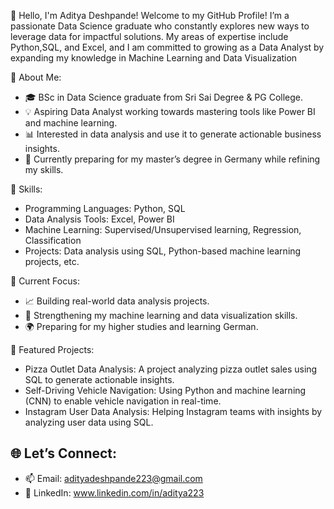 👋 Hello, I'm Aditya Deshpande!
Welcome to my GitHub Profile!
I’m a passionate Data Science graduate who constantly explores new ways to leverage data for impactful solutions. My areas of expertise include Python,SQL, and Excel, and I am committed to growing as a Data Analyst by expanding my knowledge in Machine Learning and Data Visualization

 💼 About Me:
- 🎓 BSc in Data Science graduate from Sri Sai Degree & PG College.
- 💡 Aspiring Data Analyst working towards mastering tools like Power BI and machine learning.
- 📊 Interested in data analysis and use it to generate actionable business insights.
- 🌱 Currently preparing for my master’s degree in Germany while refining my skills.
  
 🚀 Skills:
- Programming Languages: Python, SQL
- Data Analysis Tools: Excel, Power BI
- Machine Learning: Supervised/Unsupervised learning, Regression, Classification
- Projects: Data analysis using SQL, Python-based machine learning projects, etc.

 🌟 Current Focus:
- 📈 Building real-world data analysis projects.
- 🎯 Strengthening my machine learning and data visualization skills.
- 🌍 Preparing for my higher studies and learning German.

📂 Featured Projects:
- Pizza Outlet Data Analysis: A project analyzing pizza outlet sales using SQL to generate actionable insights.
- Self-Driving Vehicle Navigation: Using Python and machine learning (CNN) to enable vehicle navigation in real-time.
- Instagram User Data Analysis: Helping Instagram teams with insights by analyzing user data using SQL.

## 🌐 Let’s Connect:
- 📫 Email: adityadeshpande223@gmail.com
- 💼 LinkedIn: www.linkedin.com/in/aditya223


